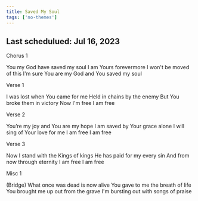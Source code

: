 ```yaml
---
title: Saved My Soul
tags: ['no-themes']
---
```


## Last schedulued: Jul 16, 2023          

Chorus 1

You my God have saved my soul
I am Yours forevermore
I won't be moved of this I'm sure
You are my God and You saved my soul

Verse 1

I was lost when You came for me
Held in chains by the enemy
But You broke them in victory
Now I'm free I am free

Verse 2

You’re my joy and You are my hope
I am saved by Your grace alone
I will sing of Your love for me
I am free I am free

Verse 3

Now I stand with the Kings of kings
He has paid for my every sin
And from now through eternity
I am free I am free

Misc 1

(Bridge)
What once was dead is now alive
You gave to me the breath of life
You brought me up out from the grave
I'm bursting out with songs of praise
